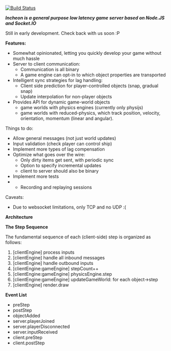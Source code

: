 [![Build Status](https://travis-ci.org/OpherV/Incheon.svg?branch=master)](https://travis-ci.org/OpherV/Incheon)

***Incheon is a general purpose low latency game server based on Node.JS and Socket.IO***

Still in early development. Check back with us soon :P

**Features:**

* Somewhat opinionated, letting you quickly develop your game without much hassle
* Server to client communication:
    * Communication is all binary
    * A game engine can opt-in to which object properties are transported
* Intelligent sync strategies for lag handling:
    * Client side prediction for player-controlled objects (snap, gradual snap)
    * Update interpolation for non-player objects
* Provides API for dynamic game-world objects
    * game worlds with physics engines (currently only physijs)
    * game worlds with reduced-physics, which track position, velocity, orientation, momentum (linear and angular).

Things to do:

* Allow general messages (not just world updates)
* Input validation (check player can control ship)
* Implement more types of lag compensation
* Optimize what goes over the wire:
    * Only dirty items get sent, with periodic sync
    * Option to specify incremental updates
    * client to server should also be binary
* Implement more tests
* * Recording and replaying sessions


Caveats:

* Due to websocket limitations, only TCP and no UDP :(

**Architecture**

**The Step Sequence**

The fundamental sequence of each (client-side) step is organized as follows:

1. [clientEngine] process inputs
2. [clientEngine] handle all inbound messages
3. [clientEngine] handle outbound inputs
4. [clientEngine:gameEngine] stepCount++
5. [clientEngine:gameEngine] physicsEngine.step
6. [clientEngine:gameEngine] updateGameWorld: for each object->step
7. [clientEngine] render.draw

**Event List**

* preStep
* postStep
* objectAdded
* server.playerJoined
* server.playerDisconnected
* server.inputReceived
* client.preStep
* client.postStep
